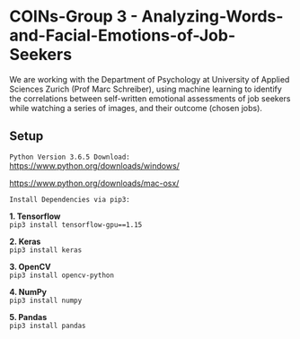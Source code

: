 # COINs-Group 3 - Analyzing-Words-and-Facial-Emotions-of-Job-Seekers
We are working with the Department of Psychology at University of Applied Sciences Zurich (Prof Marc Schreiber), using machine learning to identify the correlations between self-written emotional assessments of job seekers while watching a series of images, and their outcome (chosen jobs).

## Setup

`Python Version 3.6.5 Download:`  
https://www.python.org/downloads/windows/

https://www.python.org/downloads/mac-osx/

`Install Dependencies via pip3:`

**1. Tensorflow**   
`pip3 install tensorflow-gpu==1.15`

**2. Keras**       
`pip3 install keras`

**3. OpenCV**     
`pip3 install opencv-python`

**4. NumPy**   
`pip3 install numpy`

**5. Pandas**     
`pip3 install pandas`
